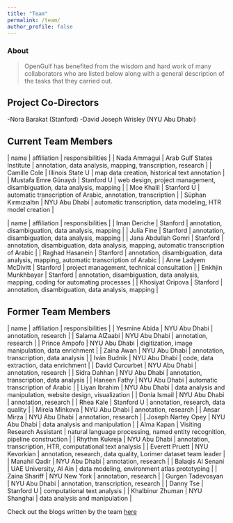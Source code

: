 ```yaml
---
title: "Team"
permalink: /team/
author_profile: false
---
```



### About

> OpenGulf has benefited from the wisdom and hard work of many collaborators who are listed below along with a general description of the tasks that they carried out. 


## Project Co-Directors

-Nora Barakat (Stanford)
-David Joseph Wrisley (NYU Abu Dhabi)

	
## Current Team Members

| name | affiliation | responsibilities | 
| Nada Ammagui | Arab Gulf States Institute | annotation, data analysis, mapping, transcription, research |
| Camille Cole | Illinois State U | map data creation, historical text annotation |
| Mustafa Emre Günaydı | Stanford U | web design, project management, disambiguation, data analysis, mapping |
| Moe Khalil | Stanford U | automatic transcription of Arabic, annotation, transcription |
| Süphan Kırmızıaltın | NYU Abu Dhabi | automatic transcription, data modeling, HTR model creation |

| name | affiliation | responsibilities |
| Iman Deriche | Stanford | annotation, disambiguation, data analysis, mapping |
| Julia Fine | Stanford | annotation, disambiguation, data analysis, mapping |
| Jana Abdullah Gomri | Stanford | annotation, disambiguation, data analysis, mapping, automatic transcription of Arabic |
| Raghad Hasanein | Stanford | annotation, disambiguation, data analysis, mapping, automatic transcription of Arabic |
| Anne Ladyem McDivitt | Stanford | project management, technical consultation |
| Enkhjin Munkhbayar | Stanford | annotation, disambiguation, data analysis, mapping, coding for automating processes |
| Khosiyat Oripova | Stanford | annotation, disambiguation, data analysis, mapping |


## Former Team Members

| name | affiliation | responsibilities |
| Yesmine Abida | NYU Abu Dhabi | annotation, research |
| Salama AlZaabi | NYU Abu Dhabi | annotation, research |
| Prince Ampofo | NYU Abu Dhabi | digitization, image manipulation, data enrichment |
| Zaina Awan | NYU Abu Dhabi | annotation, transcription, data analysis |
| Iván Budnik | NYU Abu Dhabi | code, data extraction, data enrichment |
| David Curcurbet | NYU Abu Dhabi | annotation, research |
| Sidra Dahhan | NYU Abu Dhabi | annotation, transcription, data analysis |
| Haneen Fathy | NYU Abu Dhabi | automatic transcription of Arabic |
| Liyan Ibrahim | NYU Abu Dhabi | data analysis and manipulation, website design, visualization |
| Donia Ismail | NYU Abu Dhabi | annotation, research |
| Rhea Kale | Stanford U | annotation, research, data quality |
| Mirela Minkova | NYU Abu Dhabi | annotation, research |
| Ansar Mirza | NYU Abu Dhabi | annotation, research |
| Joseph Nartey Opey | NYU Abu Dhabi | data analysis and manipulation |
| Alma Kapan | Visiting Research Assistant | natural language processing, named entity recognition, pipeline construction |
| Rhythm Kukreja | NYU Abu Dhabi | annotation, transcription, HTR, computational text analysis |
| Everett Pruett | NYU Kevorkian | annotation, research, data quality, Lorimer dataset team leader |
| Manahil Qadir | NYU Abu Dhabi | annotation, research |
| Balaqis Al Senani | UAE University, Al Ain | data modeling, environment atlas prototyping |
| Zaina Shariff | NYU New York | annotation, research |
| Gurgen Tadevosyan | NYU Abu Dhabi | annotation, transcription, research |
| Danny Tse | Stanford U | computational text analysis |
| Khalbinur Zhuman | NYU Shanghai | data analysis and manipulation |



Check out the blogs written by the team [here](link)
